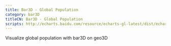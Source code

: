 ```yaml
---
title: Bar3D - Global Population
category: bar3D
titleCN: Bar3D - Global Population
scripts: http://echarts.baidu.com/resource/echarts-gl-latest/dist/echarts-gl.min.js,/dep/echarts/map/js/world.js
---
```

Visualize global population with bar3D on geo3D
